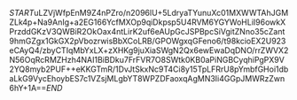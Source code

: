 $START$uLZVjWfpEnM9Z4nPZro/n2096lU+5LdryaTYunuXc01MXWWTAhJGMZLk4p+Na9AnIg+a2EG166YcfMXOp9qiDkpsp5U4RVM6YGYWoHLiI96owkXPrzddGKzV3QWBiR2OkOax4ntLirK2uf6eAUpGcJSPBpcSiVgitZNno35cZant9hmGZgx1GkGX2pVbozrwisBbXCoLRB/GPOWgxqGFeno6/t98kcioEX2U923eCAyQ4/zbyCTIqMbYxLX+zXHKg9juXiaSWgN2Qx6ewEwaDqDNO/rrZWVX2N56OqRcRMZHzh4NAI1BiBDku7FrFVR7O8SWtk0KB0aPiNGBCyqhiPgPX9V2YQ8myb2PUF++eKKGTmR/1DvJtSkxNc9T4Ci8y15TpLFRrU8pYmbfGHoi1dbaLkG9VycEhoybES7c1VZsjMLgbYT8WPZDFaoxqAgMN3Ii4GGpJMWRzZwn6hY+1A==$END$